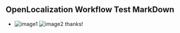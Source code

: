 ## OpenLocalization Workflow Test MarkDown
* ![image1](.\09e1b7d1-ab19-49a0-b851-aa11d338ec31.png)   ![image2](.\787c7afb-7758-409e-91d3-5967ed9b0ae9.png) 
thanks!